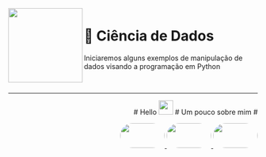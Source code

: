 <img src="https://user-images.githubusercontent.com/63436406/156063088-1dd1d4f1-ba12-49a9-942a-454b46633a89.png" align="left" height="150px" width="150px">
<h1>  🎲 Ciência de Dados </h1>
<p> Iniciaremos alguns exemplos de manipulação de dados visando a programação em Python </p>
<br>

---
<p align="right">
# Hello <img src="https://acegif.com/wp-content/gifs/ola-47.gif" width="29px">
# Um pouco sobre mim #
</p>    
<p align="right">
    <a href="https://web.dio.me/users/leo_albergaria?tab=achievements">
        <img style="border-radius: 50px; height: 50px; width: 90px"
             src="https://user-images.githubusercontent.com/63436406/155859846-da9d78e9-c7c4-47ca-a95c-43fed103bd46.png"/>
    <a href="https://www.linkedin.com/in/adm-leo-albergaria/">
        <img style="border-radius: 50px; height: 50px; width: 90px"
             src="https://user-images.githubusercontent.com/63436406/155859988-26ceade2-4e04-473a-8a26-796b145a4224.png" />
    <a href="https://github.com/leo-albergaria">
        <img style="border-radius: 50px; height: 50px; width: 90px"
             src="https://user-images.githubusercontent.com/63436406/155860021-d9d51434-9fe1-4233-a70a-6b69d5f85792.png" /></a>
</p>
